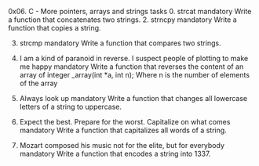 0x06. C - More pointers, arrays and strings
tasks
0. strcat
mandatory
Write a function that concatenates two strings.
2. strncpy
mandatory
Write a function that copies a string.

3. strcmp
mandatory
Write a function that compares two strings.

4. I am a kind of paranoid in reverse. I suspect people of plotting to make me happy
mandatory
Write a function that reverses the content of an array of integer _array(int *a, int n);
Where n is the number of elements of the array

5. Always look up
mandatory
Write a function that changes all lowercase letters of a string to uppercase.

6. Expect the best. Prepare for the worst. Capitalize on what comes
mandatory
Write a function that capitalizes all words of a string.

7. Mozart composed his music not for the elite, but for everybody
mandatory
Write a function that encodes a string into 1337.
